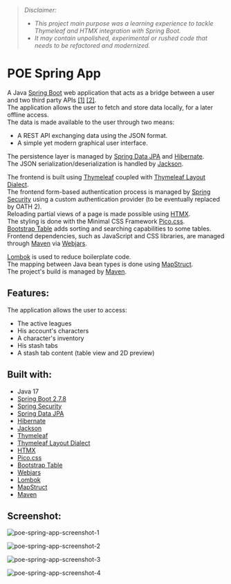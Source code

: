 >*Disclaimer:* 
>- *This project main purpose was a learning experience to tackle Thymeleaf and HTMX integration with Spring Boot.*
>- *It may contain unpolished, experimental or rushed code that needs to be refactored and modernized.*

# POE Spring App

A Java [Spring Boot](https://spring.io/projects/spring-boot) web application that acts as a bridge between a user and two third party APIs [[1]](https://www.pathofexile.com/developer/docs/reference) [[2]](https://github.com/5k-mirrors/misc-poe-tools/blob/master/doc/poe-ninja-api.md).  
The application allows the user to fetch and store data locally, for a later offline access.  
The data is made available to the user through two means:
- A REST API exchanging data using the JSON format.  
- A simple yet modern graphical user interface.  

The persistence layer is managed by [Spring Data JPA](https://spring.io/projects/spring-data-jpa) and [Hibernate](https://hibernate.org).  
The JSON serialization/deserialization is handled by [Jackson](https://github.com/FasterXML/jackson).  


The frontend is built using [Thymeleaf](https://www.thymeleaf.org) coupled with [Thymeleaf Layout Dialect](https://ultraq.github.io/thymeleaf-layout-dialect).  
The frontend form-based authentication process is managed by [Spring Security](https://docs.spring.io/spring-security/reference/index.html) using a custom authentication provider (to be eventually replaced by OATH 2).  
Reloading partial views of a page is made possible using [HTMX](https://htmx.org).  
The styling is done with the Minimal CSS Framework [Pico.css](https://picocss.com).  
[Bootstrap Table](https://bootstrap-table.com) adds sorting and searching capabilities to some tables.
Frontend dependencies, such as JavaScript and CSS libraries, are managed through [Maven](https://maven.apache.org) via [Webjars](https://www.webjars.org).  


[Lombok](https://projectlombok.org) is used to reduce boilerplate code.  
The mapping between Java bean types is done using [MapStruct](https://mapstruct.org).  
The project's build is managed by [Maven](https://maven.apache.org).  

## Features:
The application allows the user to access:
- The active leagues
- His account's characters
- A character's inventory
- His stash tabs
- A stash tab content (table view and 2D preview)

## Built with:
- Java 17
- [Spring Boot 2.7.8](https://spring.io/projects/spring-boot)
- [Spring Security](https://docs.spring.io/spring-security/reference/index.html)
- [Spring Data JPA](https://spring.io/projects/spring-data-jpa)
- [Hibernate](https://hibernate.org)
- [Jackson](https://github.com/FasterXML/jackson)
- [Thymeleaf](https://www.thymeleaf.org)
- [Thymeleaf Layout Dialect](https://ultraq.github.io/thymeleaf-layout-dialect)
- [HTMX](https://htmx.org)
- [Pico.css](https://picocss.com)
- [Bootstrap Table](https://bootstrap-table.com)
- [Webjars](https://www.webjars.org)
- [Lombok](https://projectlombok.org)
- [MapStruct](https://mapstruct.org)
- [Maven](https://maven.apache.org)

## Screenshot:
![poe-spring-app-screenshot-1](https://user-images.githubusercontent.com/76587083/220020146-547c4c86-8493-4ce6-8141-fbcb4e51f5bf.png)  

![poe-spring-app-screenshot-2](https://user-images.githubusercontent.com/76587083/220020148-8c83adbd-338a-49fc-9142-8f978ba51abd.png)  

![poe-spring-app-screenshot-3](https://user-images.githubusercontent.com/76587083/220020149-d0b84e19-46fa-4842-8ac3-281e5cdb790a.png)  

![poe-spring-app-screenshot-4](https://user-images.githubusercontent.com/76587083/220021162-dcb97e7c-d487-4fdc-9d90-c5022ebcda60.png)  


